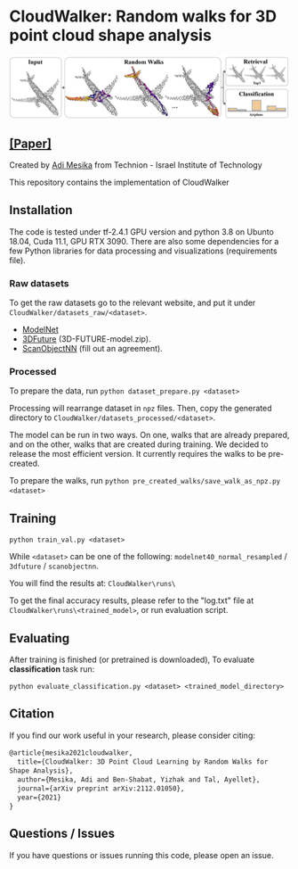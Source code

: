 # CloudWalker: Random walks for 3D point cloud shape analysis
<img src='/images/teaser.PNG'>

## [[Paper]](https://arxiv.org/abs/2112.01050)
Created by [Adi Mesika](mailto:adimesika10@gmail.com) from Technion - Israel Institute of Technology

This repository contains the implementation of CloudWalker

## Installation
The code is tested under tf-2.4.1 GPU version and python 3.8 on Ubunto 18.04, Cuda 11.1, GPU RTX 3090.
There are also some dependencies for a few Python libraries for data processing and visualizations (requirements file).


### Raw datasets
To get the raw datasets go to the relevant website, 
and put it under `CloudWalker/datasets_raw/<dataset>`. 
- [ModelNet](https://shapenet.cs.stanford.edu/media/modelnet40_normal_resampled.zip)
- [3DFuture](https://tianchi.aliyun.com/dataset/dataDetail?spm=5176.14208604.0.0.53c83cf7kHDv5j&dataId=98063) (3D-FUTURE-model.zip).
- [ScanObjectNN](https://hkust-vgd.github.io/scanobjectnn/) (fill out an agreement).


### Processed
To prepare the data, run `python dataset_prepare.py <dataset>`

Processing will rearrange dataset in `npz` files.
Then, copy the generated directory to `CloudWalker/datasets_processed/<dataset>`.

The model can be run in two ways. On one, walks that are already prepared, and on the other, walks that are created during training. We decided to release the most efficient version.
It currently requires the walks to be pre-created.

To prepare the walks, run `python pre_created_walks/save_walk_as_npz.py <dataset>`


## Training
```
python train_val.py <dataset>
```
While `<dataset>` can be one of the following: 
`modelnet40_normal_resampled` / `3dfuture` / `scanobjectnn`.

You will find the results at: `CloudWalker\runs\`

To get the final accuracy results, please refer to the "log.txt" file at `CloudWalker\runs\<trained_model>`, 
or run evaluation script.

## Evaluating
After training is finished (or pretrained is downloaded),
To evaluate **classification** task run: 
```
python evaluate_classification.py <dataset> <trained_model_directory>
```

## Citation
If you find our work useful in your research, please consider citing:
```
@article{mesika2021cloudwalker,
  title={CloudWalker: 3D Point Cloud Learning by Random Walks for Shape Analysis},
  author={Mesika, Adi and Ben-Shabat, Yizhak and Tal, Ayellet},
  journal={arXiv preprint arXiv:2112.01050},
  year={2021}
}
```

## Questions / Issues
If you have questions or issues running this code, please open an issue.
